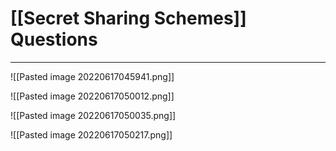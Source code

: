# [[Secret Sharing Schemes]] Questions
___
![[Pasted image 20220617045941.png]]


![[Pasted image 20220617050012.png]]

![[Pasted image 20220617050035.png]]

![[Pasted image 20220617050217.png]]

